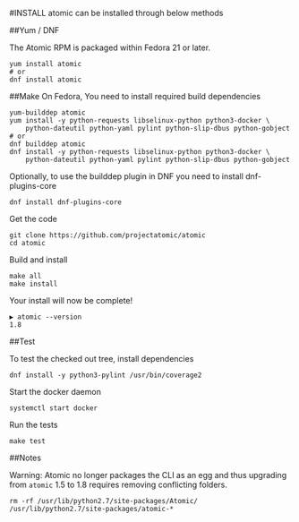 #INSTALL
atomic can be installed through below methods

##Yum / DNF

The Atomic RPM is packaged within Fedora 21 or later. 

```
yum install atomic
# or
dnf install atomic
```

##Make
On Fedora, You need to install required build dependencies
```
yum-builddep atomic
yum install -y python-requests libselinux-python python3-docker \
    python-dateutil python-yaml pylint python-slip-dbus python-gobject
# or
dnf builddep atomic
dnf install -y python-requests libselinux-python python3-docker \
    python-dateutil python-yaml pylint python-slip-dbus python-gobject
```

Optionally, to use the builddep plugin in DNF you need to install dnf-plugins-core
```
dnf install dnf-plugins-core
```

Get the code
```
git clone https://github.com/projectatomic/atomic
cd atomic
```

Build and install
```
make all
make install
```

Your install will now be complete!

```
▶ atomic --version
1.8
```

##Test

To test the checked out tree, install dependencies
```
dnf install -y python3-pylint /usr/bin/coverage2
```

Start the docker daemon
```
systemctl start docker
```

Run the tests
```
make test
```

##Notes

Warning: Atomic no longer packages the CLI as an egg and thus upgrading from `atomic` 1.5 to 1.8 requires removing conflicting folders.

```
rm -rf /usr/lib/python2.7/site-packages/Atomic/ /usr/lib/python2.7/site-packages/atomic-*
```
